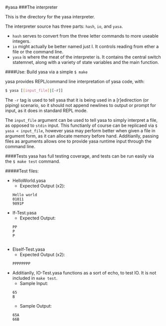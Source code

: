 #yasa
###The interpreter

This is the directory for the yasa interpreter.

The interpreter source has three parts: `hash`, `io`, and `yasa`.

* `hash` serves to convert from the three letter commands to more useable integers.
* `io` might actually be better named just I. It controls reading from ether a file or the command line.
* `yasa` is where the meat of the interpreter is. It contains the central switch statemnet, along with a variety of state variables and the  main function.

####Use:
Build yasa via a simple `$ make`

yasa provides REPL/command line interpretation of yasa code, with:
```bash
$ yasa [[input_file]|[-r]]
```
The `-r` tag is used to tell yasa that it is being used in a [r]edirection (or piping) scenario, so it should not append newlines to output or prompt for input, as it does in standard REPL mode.

The `input_file` argument can be used to tell yasa to simply interpret a file, as opposed to `stdin` input. This functianly of course can be replicaed via `$ yasa < input_file`, however yasa may perform better when given a file in argument form, as it can allocate memory before hand. Additianlly, passing files as arguments allows one to provide yasa runtime input through the command line.

####Tests
yasa has full testing coverage, and tests can be run easily via the `$ make test` command.

#####Test files:
* HelloWorld.yasa
  * Expected Output (x2):
  ```
  Hello world
  01011
  9891P
  ```
* If-Test.yasa
  * Expected Output:
  ```
  PP
  P
  P


  ```
* ElseIf-Test.yasa
  * Expected Output (x2):
  ```
  PPPPPPPP
  ```
* Additianlly, IO-Test.yasa functions as a sort of echo, to test IO. It is not included in `make test`.
  * Sample Input:
  ```
  65
  B
  ```
  * Sample Output:
  ```
  65A
  66B
  ```
